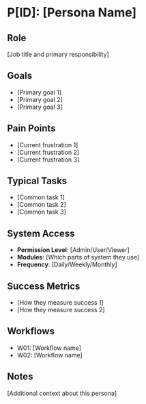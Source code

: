 # P[ID]: [Persona Name]

## Role
[Job title and primary responsibility]

## Goals
- [Primary goal 1]
- [Primary goal 2]
- [Primary goal 3]

## Pain Points
- [Current frustration 1]
- [Current frustration 2]
- [Current frustration 3]

## Typical Tasks
- [Common task 1]
- [Common task 2]
- [Common task 3]

## System Access
- **Permission Level**: [Admin/User/Viewer]
- **Modules**: [Which parts of system they use]
- **Frequency**: [Daily/Weekly/Monthly]

## Success Metrics
- [How they measure success 1]
- [How they measure success 2]

## Workflows
- W01: [Workflow name]
- W02: [Workflow name]

## Notes
[Additional context about this persona]